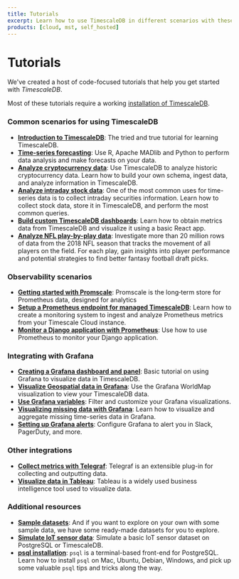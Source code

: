```yaml
---
title: Tutorials
excerpt: Learn how to use TimescaleDB in different scenarios with these step-by-step tutorials
products: [cloud, mst, self_hosted]
---
```


# Tutorials

We've created a host of code-focused tutorials that help you get
started with *TimescaleDB*.

Most of these tutorials require a working [installation of TimescaleDB][install-timescale].

### Common scenarios for using TimescaleDB

*   **[Introduction to TimescaleDB][nyc-taxi]**: The tried and true tutorial for learning TimescaleDB.
*   **[Time-series forecasting][Forecasting]**: Use R, Apache MADlib and Python to perform
data analysis and make forecasts on your data.
*   **[Analyze cryptocurrency data][Crypto]**: Use TimescaleDB to analyze historic cryptocurrency data. Learn how to build your own schema, ingest data, and analyze information in TimescaleDB.
*   **[Analyze intraday stock data][Stocks]**: One of the most common uses for time-series data is to collect intraday securities information. Learn how to collect stock data, store it in TimescaleDB, and perform the most common queries.
*   **[Build custom TimescaleDB dashboards][custom-dashboards]**: Learn how to obtain metrics data from TimescaleDB and visualize it using a basic React app.
*   **[Analyze NFL play-by-play data][nfl]**: Investigate more than 20 million rows of data from the 2018 NFL season that tracks the movement of all players on the field. For each play, gain insights into player performance and potential strategies to find better fantasy football draft picks.

### Observability scenarios

*   **[Getting started with Promscale][promscale]**: Promscale is the long‑term store for Prometheus data, designed for analytics
*   **[Setup a Prometheus endpoint for managed TimescaleDB][prometheus-mst-endpoint]**: Learn how to create a monitoring system to ingest and analyze Prometheus metrics from your Timescale Cloud instance.
*   **[Monitor a Django application with Prometheus][monitor-django-prometheus]**: Use how to use Prometheus to monitor your Django application.

### Integrating with Grafana

*   **[Creating a Grafana dashboard and panel][tutorial-grafana-dashboards]**: Basic tutorial on using Grafana to visualize data in TimescaleDB.
*   **[Visualize Geospatial data in Grafana][tutorial-grafana-geospatial]**: Use the Grafana WorldMap visualization to view your TimescaleDB data.
*   **[Use Grafana variables][tutorial-grafana-variables]**: Filter and customize your Grafana visualizations.
*   **[Visualizing missing data with Grafana][tutorial-grafana-missing-data]**: Learn how to visualize and aggregate missing time-series data in Grafana.
*   **[Setting up Grafana alerts][tutorial-grafana-alerts]**: Configure Grafana to alert you in Slack, PagerDuty, and more.

### Other integrations

*   **[Collect metrics with Telegraf][telegraf]**: Telegraf is an extensible plug-in for collecting and outputting data.
*   **[Visualize data in Tableau][tableau]**: Tableau is a widely used business intelligence tool used to visualize data.

### Additional resources

*   **[Sample datasets][sample-data-sets]**: And if you want to explore on your own
with some sample data, we have some ready-made datasets for you to explore.
*   **[Simulate IoT sensor data][simul-iot-data]**: Simulate a basic IoT sensor dataset
on PostgreSQL or TimescaleDB.
*   **[psql installation][psql]**: `psql` is a terminal-based front-end for PostgreSQL.
Learn how to install `psql` on Mac, Ubuntu, Debian, Windows,
and pick up some valuable `psql` tips and tricks along the way.

[Crypto]: /tutorials/:currentVersion:/analyze-cryptocurrency-data
[Forecasting]: /tutorials/:currentVersion:/time-series-forecast
[Stocks]: /tutorials/:currentVersion:/analyze-intraday-stocks/
[custom-dashboards]: /tutorials/:currentVersion:/custom-timescaledb-dashboards/
[install-timescale]: /getting-started/latest/
[monitor-django-prometheus]: /tutorials/:currentVersion:/monitor-django-with-prometheus
[nfl]: /tutorials/:currentVersion:/nfl-analytics/
[nyc-taxi]: /tutorials/:currentVersion:/nyc-taxi-cab/
[prometheus-mst-endpoint]: /tutorials/:currentVersion:/monitor-mst-with-prometheus/
[promscale]: /promscale/latest/
[psql]: /use-timescale/:currentVersion:/connecting/psql/
[sample-data-sets]: /tutorials/:currentVersion:/sample-datasets
[simul-iot-data]: /tutorials/:currentVersion:/simulate-iot-sensor-data
[tableau]: /tutorials/:currentVersion:/visualize-with-tableau
[telegraf]: /tutorials/:currentVersion:/telegraf-output-plugin
[tutorial-grafana-alerts]: /tutorials/:currentVersion:/grafana/setup-alerts
[tutorial-grafana-dashboards]: /tutorials/:currentVersion:/grafana/create-dashboard-and-panel
[tutorial-grafana-geospatial]: /tutorials/:currentVersion:/grafana/geospatial-dashboards
[tutorial-grafana-missing-data]: /tutorials/:currentVersion:/grafana/visualize-missing-data
[tutorial-grafana-variables]: /tutorials/:currentVersion:/grafana/grafana-variables

